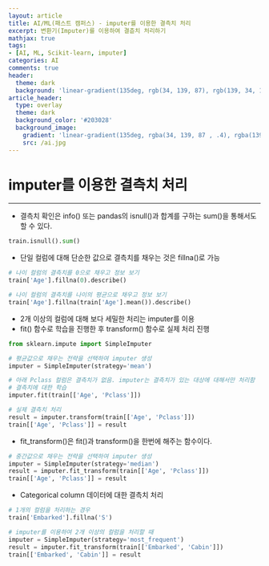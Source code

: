 ```yaml
---
layout: article
title: AI/ML(패스트 캠퍼스) - imputer를 이용한 결측치 처리
excerpt: 변환기(Imputer)를 이용하여 결츧치 처리하기
mathjax: true
tags:
- [AI, ML, Scikit-learn, imputer]
categories: AI
comments: true
header:
  theme: dark
  background: 'linear-gradient(135deg, rgb(34, 139, 87), rgb(139, 34, 139))'
article_header:
  type: overlay
  theme: dark
  background_color: '#203028'
  background_image:
    gradient: 'linear-gradient(135deg, rgba(34, 139, 87 , .4), rgba(139, 34, 139, .4))'
    src: /ai.jpg
---
```


# imputer를 이용한 결측치 처리

---

- 결측치 확인은 info() 또는 pandas의 isnull()과 합계를 구하는 sum()을 통해서도 할 수 있다.

``` python
train.isnull().sum()
```

- 단일 컬럼에 대해 단순한 값으로 결측치를 채우는 것은 fillna()로 가능

``` python
# 나이 컬럼의 결측치를 0으로 채우고 정보 보기
train['Age'].fillna(0).describe()

# 나이 컬럼의 결측치를 나이의 평균으로 채우고 정보 보기
train['Age'].fillna(train['Age'].mean()).describe()
```

- 2개 이상의 컬럼에 대해 보다 세밀한 처리는 imputer를 이용
- fit() 함수로 학습을 진행한 후 transform() 함수로 실제 처리 진행

``` python
from sklearn.impute import SimpleImputer

# 평균값으로 채우는 전략을 선택하여 imputer 생성
imputer = SimpleImputer(strategy='mean')

# 아래 Pclass 컬럼은 결측치가 없음. imputer는 결측치가 있는 대상에 대해서만 처리함
# 결측치에 대한 학습
imputer.fit(train[['Age', 'Pclass']])

# 실제 결측치 처리
result = imputer.transform(train[['Age', 'Pclass']])
train[['Age', 'Pclass']] = result
```

- fit_transform()은 fit()과 transform()을 한번에 해주는 함수이다.

``` python
# 중간값으로 채우는 전략을 선택하여 imputer 생성
imputer = SimpleImputer(strategy='median')
result = imputer.fit_transform(train[['Age', 'Pclass']])
train[['Age', 'Pclass']] = result
```

- Categorical column 데이터에 대한 결측치 처리

``` python
# 1개의 컬럼을 처리하는 경우
train['Embarked'].fillna('S')

# imputer를 이용하여 2개 이상의 컬럼을 처리할 때
imputer = SimpleImputer(strategy='most_frequent')
result = imputer.fit_transform(train[['Embarked', 'Cabin']])
train[['Embarked', 'Cabin']] = result
```
